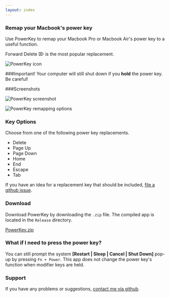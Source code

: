 ```yaml
---
layout: index
---
```


### Remap your Macbook's power key
Use PowerKey to remap your Macbook Pro or Macbook Air's power key to a useful function.

Forward Delete ⌦ is the  most popular  replacement.

![PowerKey icon](http://i.imgur.com/WWwq0C2.png "PowerKey icon")


###Important!
Your computer will still shut down if you **hold** the power key. Be careful!

###Screenshots

![PowerKey screenshot](http://i.imgur.com/6Z2CMat.png "PowerKey screenshot")

![PowerKey remapping options](http://i.imgur.com/NzmRKN3.png "PowerKey remapping options")

### Key Options
Choose from one of the following power key replacements.

 - Delete
 - Page Up
 - Page Down
 - Home
 - End
 - Escape
 - Tab

If you have an idea for a replacement key that should be included, [file a github issue](https://github.com/pkamb/PowerKey/issues).

### Download
Download PowerKey by downloading the `.zip` file. The compiled app is located in the `Release` directory.

[PowerKey.zip](https://github.com/pkamb/PowerKey/zipball/master)

### What if I need to press the power key?
You can still prompt the system **[Restart | Sleep | Cancel | Shut Down]** pop-up by pressing `Fn + Power`. This app does not change the power key's function when modifier keys are held.

### Support
If you have any problems or suggestions, [contact me via github](https://github.com/pkamb/PowerKey/issues).
